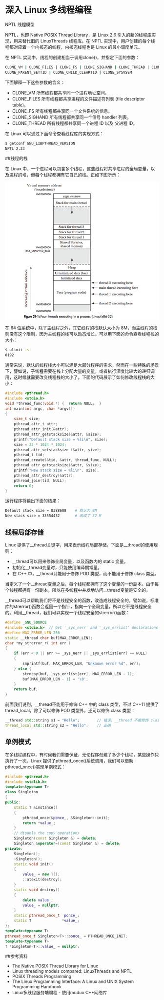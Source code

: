 # 深入 Linux 多线程编程


NPTL 线程模型

NPTL，也即 Native POSIX Thread Library，是 Linux 2.6 引入的新的线程库实现，用来替代旧的 LinuxThreads 线程库。在 NPTL 实现中，用户创建的每个线程都对应着一个内核态的线程，内核态线程也是 Linux 的最小调度单元。

在 NPTL 实现中，线程的创建相当于调用clone()，并指定下面的参数：

```sh
CLONE_VM | CLONE_FILES | CLONE_FS | CLONE_SIGHAND | CLONE_THREAD | CLONE_SETTLS | 
CLONE_PARENT_SETTID | CLONE_CHILD_CLEARTID | CLONE_SYSVSEM
```

下面解释一下这些参数的含义：


- CLONE_VM 所有线程都共享同一个进程地址空间。
- CLONE_FILES 所有线程都共享进程的文件描述符列表 (file descriptor table)。
- CLONE_FS 所有线程都共享同一个文件系统的信息。
- CLONE_SIGHAND 所有线程都共享同一个信号 handler 列表。
- CLONE_THREAD 所有线程都共享同一个进程 ID 以及 父进程 ID。


在 Linux 可以通过下面命令查看线程库的实现方式：

```sh
$ getconf GNU_LIBPTHREAD_VERSION
NPTL 2.23
```

##线程的栈

在 Linux 中，一个进程可以包含多个线程，这些线程将共享进程的全局变量，以及进程的堆，但每个线程都拥有它自己的栈。正如下图所示：


![](images/thread-stack.png)


在 64 位系统中，除了主线程之外，其它线程的栈默认大小为 8M，而主线程的栈则没有这个限制，因为主线程的栈可以动态增长。可以用下面的命令查看线程栈的大小：

```sh
$ ulimit -s
8192
```

通常来说，默认的线程栈大小可以满足大部分程序的需求，然而在一些特殊的场景下，譬如说，子线程需要在栈上分配大量的变量，或者执行深度比较大的递归调用，这时候就需要改变线程栈的大小了。下面的代码展示了如何修改线程栈的大小：


```c
#include <pthread.h>
#include <stdio.h>
void *thread_func(void *) {  return NULL;  }
int main(int argc, char *argv[])
{
    size_t size;
    pthread_attr_t attr;
    pthread_attr_init(&attr);
    pthread_attr_getstacksize(&attr, &size);
    printf("Default stack size = %li\n", size);
    size = 32 * 1024 * 1024;
    pthread_attr_setstacksize (&attr, size);
    pthread_t tid;
    pthread_create(&tid, &attr, thread_func, NULL);
    pthread_attr_getstacksize(&attr, &size);
    printf("New stack size = %li\n", size);
    pthread_attr_destroy(&attr);
    pthread_join(tid, NULL);
    return 0;
}
```

运行程序将输出下面的结果：


```sh
Default stack size = 8388608    # 默认为 8M
New stack size = 33554432       # 改成了 32 M
```

## 线程局部存储


Linux 提供了__thread关键字，用来表示线程局部存储。下面是__thread的使用规则：

- __thread可以用来修饰全局变量，以及函数内的 static 变量。
- 初始化__thread变量时，只能使用编译期常量。
- 在 C++ 中，__thread只能用于修饰 POD 类型，而不能用于修饰 class 类型。


当定义了一个__thread变量之后，每个线程都拥有了这个变量的一份副本。由于每个线程都拥有一份副本，所以在多线程中并发地访问__thread变量是安全的。

__thread可以帮助我们将不是线程安全的函数，改造成线程安全的。譬如说，标准库的strerror()函数会返回一个指针，指向一个全局变量，所以它不是线程安全的。利用__thread，我们可以实现一个线程安全的strerror()函数：


```cpp
#define _GNU_SOURCE
#include <stdio.h>  // Get '_sys_nerr' and '_sys_errlist' declarations 
#define MAX_ERROR_LEN 256
static __thread char buf[MAX_ERROR_LEN];
char *my_strerror_r( int err )
{
    if (err < 0 || err >= _sys_nerr || _sys_errlist[err] == NULL) 
    {
        snprintf(buf, MAX_ERROR_LEN, "Unknown error %d", err);
    } else {
        strncpy(buf, _sys_errlist[err], MAX_ERROR_LEN - 1);
        buf[MAX_ERROR_LEN - 1] = '\0';
    }
    return buf;
}
```

前面我们说到，__thread不能用于修饰 C++ 中的 class 类型，不过 C++11 提供了thread_local，除了可以修饰 POD 类型外，还可以修饰 class 类型：

```cpp
__thread std::string s1 = "Hello";        // 错误，__thread 不能修饰 class 类型
thread_local std::string s2 = "Hello";    // 正确
```

## 单例模式

在多线程编程中，有时候我们需要保证，无论程序创建了多少个线程，某些操作只执行了一次。Linux 提供了pthread_once()系统调用，我们可以借助pthread_once()实现单例模式：


```cpp
#include <pthread.h>
#include <stdlib.h>
template<typename T>
class Singleton
{
public:
    static T &instance()
    {
        pthread_once(&ponce_, &Singleton::init);
        return *value_;
    }
    // disable the copy operations
    Singleton(const Singleton &) = delete;
    Singleton &operator=(const Singleton &) = delete;
private:
    Singleton();
    ~Singleton();
    static void init()
    {
        value_ = new T();
        ::atexit(destroy);
    }
    static void destroy()
    {
        delete value_;
        value_ = nullptr;
    }
    static pthread_once_t  ponce_;
    static T              *value_;
};
template<typename T>
pthread_once_t Singleton<T>::ponce_ = PTHREAD_ONCE_INIT;
template<typename T>
T *Singleton<T>::value_ = nullptr;
```

##参考资料

- The Native POSIX Thread Library for Linux
- Linux threading models compared: LinuxThreads and NPTL
- POSIX Threads Programming
- The Linux Programming Interface: A Linux and UNIX System Programming Handbook
- Linux多线程服务端编程 - 使用muduo C++网络库


